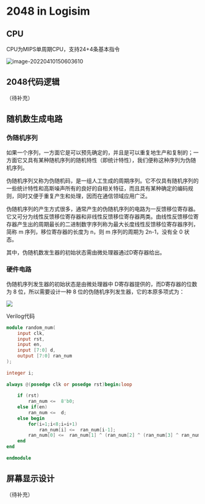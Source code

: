 # 2048 in Logisim
## CPU

CPU为MIPS单周期CPU，支持24+4条基本指令

![image-20220410150603610](https://markdownpicsupload.oss-cn-beijing.aliyuncs.com/img/image-20220410150603610.png)



## 2048代码逻辑

（待补充）



## 随机数生成电路

### 伪随机序列

如果一个序列，一方面它是可以预先确定的，并且是可以重复地生产和复制的；一方面它又具有某种随机序列的随机特性（即统计特性），我们便称这种序列为伪随机序列。

 伪随机序列又称为伪随机码，是一组人工生成的周期序列。它不仅具有随机序列的一些统计特性和高斯噪声所有的良好的自相关特征，而且具有某种确定的编码规则，同时又便于重复产生和处理，因而在通信领域应用广泛。

伪随机序列的产生方式很多，通常产生的伪随机序列的电路为一反馈移位寄存器。它又可分为线性反馈移位寄存器和非线性反馈移位寄存器两类。由线性反馈移位寄存器产生出的周期最长的二进制数字序列称为最大长度线性反馈移位寄存器序列，简称 m 序列，移位寄存器的长度为 n，则 m 序列的周期为 2n-1，没有全 0 状态。

其中，伪随机数发生器的初始状态需由微处理器通过D寄存器给出。

### 硬件电路
伪随机序列发生器的初始状态是由微处理器中 D寄存器提供的，而D寄存器的位数为 8 位，所以需要设计一种 8 位的伪随机序列发生器，它的本原多项式为：

![](https://latex.codecogs.com/svg.image?F(x)=x^8&plus;x^4&plus;x^3&plus;x^2&plus;1)

Verilog代码

```verilog
module random_num(
    input clk,
    input rst,
    input en,
    input [7:0] d,
    output [7:0] ran_num
);
 
integer i;
 
always @(posedge clk or posedge rst)begin:loop
 
    if (rst)
        ran_num <=  8'b0;
    else if(en)
        ran_num <=  d;
    else begin
        for(i=1;i<8;i=i+1)
            ran_num[i] <=  ran_num[i-1];
        ran_num[0] <=  ran_num[1] ^ (ran_num[2] ^ (ran_num[3] ^ ran_num[7])) ;
    end
end
 
endmodule
```



## 屏幕显示设计

（待补充）

